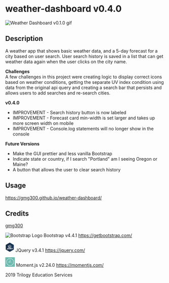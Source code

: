 # weather-dashboard v0.4.0

<img alt="Weather Dashboard v0.1.0 gif" src="assets/images/weather-dashboard_0-1-0.gif">


## Description
A weather app that shows basic weather data, and a 5-day forecast for a city based on user search. User search history is saved in a list that can get weather data again when the user clicks on the city name.

**Challenges**  
A few challenges in this project were creating logic to display correct icons based on weather conditions, getting the separate UV index condition using data from the original api query and creating a search bar that persists and allows users to add searches and re-search cities.  

**v0.4.0**
* IMPROVEMENT - Search history button is now labeled
* IMPROVEMENT - Forecast card min-width is set larger and takes up more screen width on mobile
* IMPROVEMENT - Console.log statements will no longer show in the console

**Future Versions**
* Make the GUI prettier and less vanilla Bootstrap
* Indicate state or country, if I search "Portland" am I seeing Oregon or Maine?
* A button that allows the user to clear search history


## Usage
https://gmg300.github.io/weather-dashboard/


## Credits
[gmg300](https://github.com/gmg300)

<img alt="Bootstrap Logo" src="https://upload.wikimedia.org/wikipedia/commons/b/b2/Bootstrap_logo.svg" width="30" height="30"> Bootstrap v4.4.1 https://getbootstrap.com/

<img alt="JQuery Logo" src="assets/images/JQuery-logo.png" width="28" height="30"> JQuery v3.4.1 https://jquery.com/

<img alt="Moment.js Logo" src="assets/images/momentjs-logo.png" width="30" height="30"> Moment.js v2.24.0 https://momentjs.com/

2019 Trilogy Education Services



